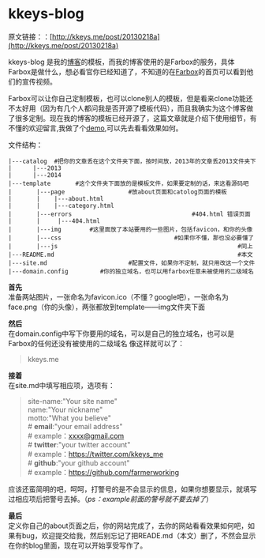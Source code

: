 kkeys-blog
==========
原文链接：：[http://kkeys.me/post/20130218a](http://kkeys.me/post/20130218a)  

kkeys-blog 是我的[博客](http://kkeys.me)的模板，而我的博客使用的是Farbox的服务，具体Farbox是做什么，想必看官你已经知道了，不知道的在[Farbox](http://http://www.farbox.com/)的首页可以看到他们的宣传视频。

Farbox可以让你自己定制模板，也可以clone别人的模板，但是看来clone功能还不太好用（因为有几个人都问我是否开源了模板代码），而且我确实为这个博客做了很多定制。现在我的博客的模板已经开源了，这篇文章就是介绍下使用细节，有不懂的欢迎留言,我做了个[demo](http://test-kkeys.farbox.com/),可以先去看看效果如何。

文件结构：

    |---catalog  #把你的文章丢在这个文件夹下面，按时间放，2013年的文章丢2013文件夹下
    |      |---2013
    |      |---2014
    |---template       #这个文件夹下面放的是模板文件，如果要定制的话，来这看源码吧
    |       |---page                  #放about页面和catolog页面的模板
    |       |    |---about.html
    |       |    |---category.html
    |       |---errors                                  #404.html 错误页面
    |       |     |---404.html
    |       |---img        #这里面放了本站要用的一些图片，包括favicon，和你的头像
    |       |---css                                #如果你不懂，那也没必要懂了
    |       |---js                                                   #同上
    |---README.md                                                    #本文
    |---site.md                       #配置文件，如果你不定制，就只用改这一个文件
    |---domain.config         #你的独立域名，也可以用farbox任意未被使用的二级域名

**首先**  
准备两站图片，一张命名为favicon.ico（不懂？google吧），一张命名为face.png（你的头像），两张都放到template——img文件夹下面

**然后**  
在domain.config中写下你要用的域名，可以是自己的独立域名，也可以是Farbox的任何还没有被使用的二级域名
像这样就可以了：  
>kkeys.me

**接着**  
在site.md中填写相应项，选项有：
>site-name:"Your site name"  
name:"Your nickname"  
motto:"What you believe"  
\# **email**:"your email address"  
\# example：xxxx@gmail.com  
\# **twitter**:"your twitter account"  
\# example：https://twitter.com/kkeys_me  
\# **github**:"your github account"  
\# example：https://github.com/farmerworking

应该还蛮简明的吧，呵呵，打警号的是不会显示的信息，如果你想要显示，就填写过相应项后把警号去掉。（*ps：example前面的警号就不要去掉了*）

**最后**  
定义你自己的about页面之后，你的网站完成了，去你的网站看看效果如何吧，如果有bug，欢迎提交给我，然后别忘记了把READE.md（本文）删了，不然会显示在你的blog里面，现在可以开始享受写作了。
